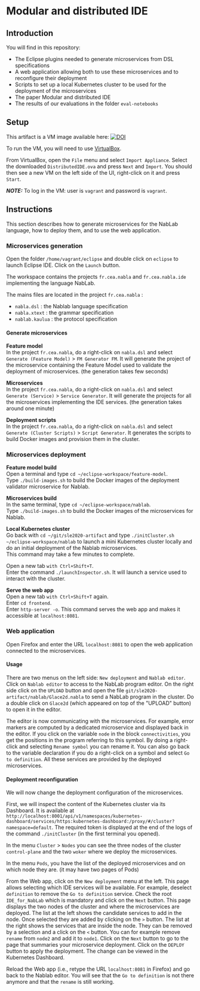 # Modular and distributed IDE

## Introduction

You will find in this repository:
 - The Eclipse plugins needed to generate microservices from DSL specifications
 - A web application allowing both to use these microservices and to reconfigure their deployment
 - Scripts to set up a local Kubernetes cluster to be used for the deployment of the microservices
 - The paper Modular and distributed IDE
 - The results of our evaluations in the folder `eval-notebooks` 

## Setup

This artifact is a VM image available here: [![DOI](https://zenodo.org/badge/DOI/10.5281/zenodo.4042582.svg)](https://doi.org/10.5281/zenodo.4042582)

To run the VM, you will need to use [VirtualBox](https://www.virtualbox.org/).

From VirtualBox, open the `File` menu and select `Import Appliance`.
Select the downloaded `DistributedIDE.ova` and press `Next` and `Import`.
You should then see a new VM on the left side of the UI, right-click on it and press `Start`.

**_NOTE:_**  To log in the VM: user is `vagrant` and password is `vagrant`.

## Instructions

This section describes how to generate microservices for the NabLab language, how to deploy them, and to use the web application.

### Microservices generation

Open the folder `/home/vagrant/eclipse` and double click on `eclipse` to launch Eclipse IDE.
Click on the `Launch` button.

The workspace contains the projects `fr.cea.nabla` and `fr.cea.nabla.ide` implementing the language NabLab.

The mains files are located in the project `fr.cea.nabla` :
* `nabla.dsl` : the Nablab language specification
* `nabla.xtext` : the grammar specification
* `nablab.kaulua` : the protocol specification

#### Generate microservices

**Feature model**  
In the project `fr.cea.nabla`, do a right-click on `nabla.dsl` and select `Generate (Feature Model)` > `FM Generator FM`. It will generate the project of the microservice containing the Feature Model used to validate the deployment of microservices. (the generation takes few seconds)

**Microservices**  
In the project `fr.cea.nabla`, do a right-click on `nabla.dsl` and select `Generate (Service)` > `Service Generator`. It will generate the projects for all the microservices implementing the IDE services. (the generation takes around one minute)

**Deployment scripts**  
In the project `fr.cea.nabla`, do a right-click on `nabla.dsl` and select `Generate (Cluster Scripts)` > `Script Generator`. It generates the scripts to build Docker images and provision them in the cluster.

### Microservices deployment

**Feature model build**  
Open a terminal and type `cd ~/eclipse-workspace/feature-model`.  
Type `./build-images.sh` to build the Docker images of the deployment validator microservice for Nablab.

**Microservices build**  
In the same terminal, type `cd ~/eclipse-workspace/nablab`.  
Type `./build-images.sh` to build the Docker images of the microservices for Nablab.

**Local Kubernetes cluster**  
Go back with `cd ~/git/sle2020-artifact` and type `./initCluster.sh ~/eclipse-workspace/nablab` to launch a mini Kubernetes cluster locally and do an initial deployment of the Nablab microservices.  
This command may take a few minutes to complete.

Open a new tab `with Ctrl+Shift+T`.  
Enter the command `./launchInspector.sh`. It will launch a service used to interact with the cluster.

**Serve the web app**  
Open a new tab `with Ctrl+Shift+T` again.  
Enter `cd frontend`.  
Enter `http-server -o`. This command serves the web app and makes it accessible at `localhost:8081`.

### Web application

Open Firefox and enter the URL `localhost:8081` to open the web application connected to the microservices.

#### Usage

There are two menus on the left side: `New deployment` and `Nablab editor`.
Click on `Nablab editor` to access to the NabLab program editor.
On the right side click on the `UPLOAD` button and open the file `git/sle2020-artifact/nablab/Glace2d.nabla` to send a NabLab program in the cluster.
Do a double click on `Glace2d` (which appeared on top of the "UPLOAD" button) to open it in the editor.

The editor is now communicating with the microservices.
For example, error markers are computed by a dedicated microservice and displayed back in the editor.
If you click on the variable `node` in the block `connectivities`, you get the positions in the program referring to this symbol.
By doing a right-click and selecting `Rename symbol` you can rename it.
You can also go back to the variable declaration if you do a right-click on a symbol and select `Go to definition`.
All these services are provided by the deployed microservices.

#### Deployment reconfiguration

We will now change the deployment configuration of the microservices.

First, we will inspect the content of the Kubernetes cluster via its Dashboard.
It is available at `http://localhost:8001/api/v1/namespaces/kubernetes-dashboard/services/https:kubernetes-dashboard:/proxy/#/cluster?namespace=default`.
The required token is displayed at the end of the logs of the command `./initCluster` (in the first terminal you opened).

In the menu `Cluster` > `Nodes` you can see the three nodes of the cluster `control-plane` and the two `woker` where we deploy the microservices.

In the menu `Pods`, you have the list of the deployed microservices and on which node they are. (it may have two pages of Pods)

From the Web app, click on the `New deployment` menu at the left.
This page allows selecting which IDE services will be available.
For example, deselect `definition` to remove the `Go to definition` service.
Check the root `IDE_for_NabLab` which is mandatory and click on the `Next` button.
This page displays the two nodes of the cluster and where the microservices are deployed.
The list at the left shows the candidate services to add in the node. Once selected they are added by clicking on the `>` button.
The list at the right shows the services that are inside the node. They can be removed by a selection and a click on the `<` button.
You can for example remove `rename` from `node2` and add it to `node1`.
Click on the `Next` button to go to the page that summaries your microservice deployment.
Click on the `DEPLOY` button to apply the deployment.
The change can be viewed in the Kubernetes Dashboard.

Reload the Web app (i.e., retype the URL `localhost:8081` in Firefox) and go back to the Nablab editor.
You will see that the `Go to definition` is not there anymore and that the `rename` is still working.

